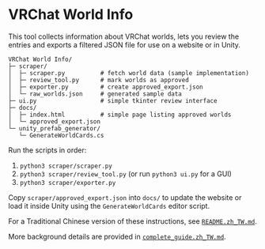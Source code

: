 # VRChat World Info

This tool collects information about VRChat worlds, lets you review the entries
and exports a filtered JSON file for use on a website or in Unity.

```
VRChat World Info/
├─ scraper/
│  ├─ scraper.py          # fetch world data (sample implementation)
│  ├─ review_tool.py      # mark worlds as approved
│  ├─ exporter.py         # create approved_export.json
│  └─ raw_worlds.json     # generated sample data
├─ ui.py                  # simple tkinter review interface
├─ docs/
│  ├─ index.html          # simple page listing approved worlds
│  └─ approved_export.json
└─ unity_prefab_generator/
   └─ GenerateWorldCards.cs
```

Run the scripts in order:

1. `python3 scraper/scraper.py`
2. `python3 scraper/review_tool.py` (or run `python3 ui.py` for a GUI)
3. `python3 scraper/exporter.py`

Copy `scraper/approved_export.json` into `docs/` to update the website or load
it inside Unity using the `GenerateWorldCards` editor script.

For a Traditional Chinese version of these instructions, see
[`README.zh_TW.md`](README.zh_TW.md).

More background details are provided in
[`complete_guide.zh_TW.md`](complete_guide.zh_TW.md).

